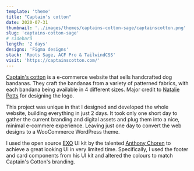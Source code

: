```yaml
---
template: 'theme'
title: "Captain's cotton"
date: 2020-07-31
thumbnail: '../images/themes/captains-cotton-sage/captainscotton.png'
slug: 'captains-cotton-sage'
# sidebarå
length: '2 days'
designs: 'Figma designs'
stack: 'Roots Sage, ACF Pro & TailwindCSS'
visit: 'https://captainscotton.com/'
---
```


[Captain's cotton](https://instagram.com/captainscotton) is a e-commerce website that sells handcrafted dog bandanas. They craft the bandanas from a variety of patterned fabrics, with each bandana being available in 4 different sizes. Major credit to [Natalie Potts](https://www.linkedin.com/in/natalie-potts-07b99b110/) for designing the logo.

This project was unique in that I designed and developed the whole website, building everything in just 2 days. It took only one short day to gather the current branding and digital assets and plug them into a nice, minimal e-commere experience. Leaving just one day to convert the web designs to a WooCommerce WordPress theme.

I used the open source [EXO](https://dribbble.com/shots/11967273-EXO-KIT-Design-System) UI kit by the talented [Anthony Choren](https://dribbble.com/AnthonyChoren) to achieve a great looking UI in very limited time. Specifically, I used the footer and card components from his UI kit and altered the colours to match Captain's Cotton's branding.